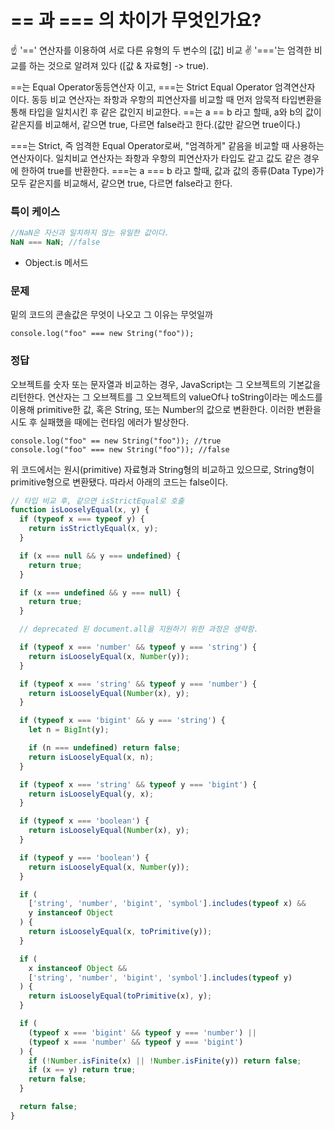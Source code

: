 # == 과 === 의 차이가 무엇인가요?

☝ '==' 연산자를 이용하여 서로 다른 유형의 두 변수의 [값] 비교
✌ '==='는 엄격한 비교를 하는 것으로 알려져 있다 ([값 & 자료형] -> true).

==는 Equal Operator동등연산자 이고, ===는 Strict Equal Operator 엄격연산자 이다.
동등 비교 연산자는 좌항과 우항의 피연산자를 비교할 때 먼저 암묵적 타입변환을 통해 타입을 일치시킨 후 같은 값인지 비교한다.
==는 a == b 라고 할때, a와 b의 값이 같은지를 비교해서, 같으면 true, 다르면 false라고 한다.(값만 같으면 true이다.)

===는 Strict, 즉 엄격한 Equal Operator로써, "엄격하게" 같음을 비교할 때 사용하는 연산자이다.
일치비교 연산자는 좌항과 우항의 피연산자가 타입도 같고 값도 같은 경우에 한하여 true를 반환한다.
===는 a === b 라고 할때, 값과 값의 종류(Data Type)가 모두 같은지를 비교해서, 같으면 true, 다르면 false라고 한다.

### 특이 케이스

```ts
//NaN은 자신과 일치하지 않는 유일한 값이다.
NaN === NaN; //false
```

- Object.is 메서드

### 문제

밑의 코드의 콘솔값은 무엇이 나오고 그 이유는 무엇일까

```
console.log("foo" === new String("foo"));
```

### 정답

오브젝트를 숫자 또는 문자열과 비교하는 경우, JavaScript는 그 오브젝트의 기본값을 리턴한다. 연산자는 그 오브젝트를 그 오브젝트의 valueOf나 toString이라는 메소드를 이용해 primitive한 값, 혹은 String, 또는 Number의 값으로 변환한다. 이러한 변환을 시도 후 실패했을 때에는 런타임 에러가 발상한다.

```
console.log("foo" == new String("foo")); //true
console.log("foo" === new String("foo")); //false
```

위 코드에서는 원시(primitive) 자료형과 String형의 비교하고 있으므로, String형이 primitive형으로 변환됐다. 따라서 아래의 코드는 false이다.

```ts
// 타입 비교 후, 같으면 isStrictEqual로 호출
function isLooselyEqual(x, y) {
  if (typeof x === typeof y) {
    return isStrictlyEqual(x, y);
  }

  if (x === null && y === undefined) {
    return true;
  }

  if (x === undefined && y === null) {
    return true;
  }

  // deprecated 된 document.all을 지원하기 위한 과정은 생략함.

  if (typeof x === 'number' && typeof y === 'string') {
    return isLooselyEqual(x, Number(y));
  }

  if (typeof x === 'string' && typeof y === 'number') {
    return isLooselyEqual(Number(x), y);
  }

  if (typeof x === 'bigint' && y === 'string') {
    let n = BigInt(y);

    if (n === undefined) return false;
    return isLooselyEqual(x, n);
  }

  if (typeof x === 'string' && typeof y === 'bigint') {
    return isLooselyEqual(y, x);
  }

  if (typeof x === 'boolean') {
    return isLooselyEqual(Number(x), y);
  }

  if (typeof y === 'boolean') {
    return isLooselyEqual(x, Number(y));
  }

  if (
    ['string', 'number', 'bigint', 'symbol'].includes(typeof x) &&
    y instanceof Object
  ) {
    return isLooselyEqual(x, toPrimitive(y));
  }

  if (
    x instanceof Object &&
    ['string', 'number', 'bigint', 'symbol'].includes(typeof y)
  ) {
    return isLooselyEqual(toPrimitive(x), y);
  }

  if (
    (typeof x === 'bigint' && typeof y === 'number') ||
    (typeof x === 'number' && typeof y === 'bigint')
  ) {
    if (!Number.isFinite(x) || !Number.isFinite(y)) return false;
    if (x == y) return true;
    return false;
  }

  return false;
}
```
